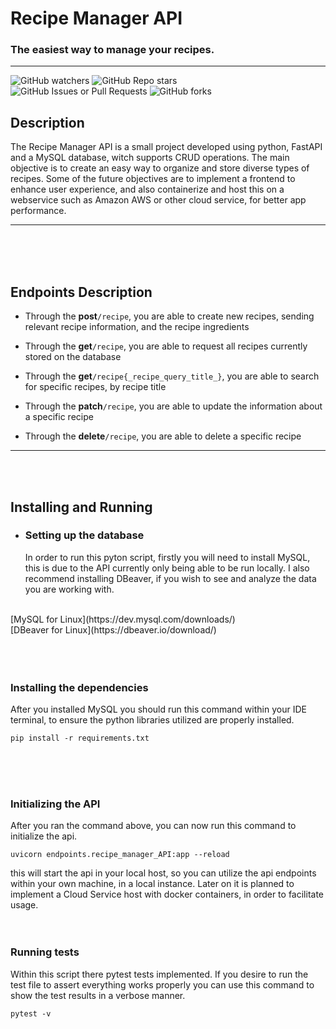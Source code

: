 
# Recipe Manager API
### The easiest way to manage your recipes.

---
![GitHub watchers](https://img.shields.io/github/watchers/MarsTwelve/Recipe_Manager_API)
![GitHub Repo stars](https://img.shields.io/github/stars/MarsTwelve/Recipe_Manager_API)<br>
![GitHub Issues or Pull Requests](https://img.shields.io/github/issues/MarsTwelve/Recipe_Manager_API?style=flat-square&labelColor=2a3439)
![GitHub forks](https://img.shields.io/github/forks/MarsTwelve/Recipe_Manager_API?style=flat-square&labelColor=2a3439)

## Description
The Recipe Manager API is a small project developed using python, FastAPI and a MySQL
database, witch supports CRUD operations. The main objective is to create an easy way to
organize and store diverse types of recipes. Some of the future objectives are to implement
a frontend to enhance user experience, and also containerize and host this on a webservice such as
Amazon AWS or other cloud service, for better app performance.
<br />

---
<br />
<br />
<br />

## Endpoints Description
- Through the **post**`/recipe`, you are able to create new recipes, sending relevant recipe information, and the recipe ingredients


- Through the **get**`/recipe`,  you are able to request all recipes currently stored on the database


- Through the **get**`/recipe{_recipe_query_title_}`, you are able to search for specific recipes, by recipe title


- Through the **patch**`/recipe`, you are able to update the information about a specific recipe


- Through the **delete**`/recipe`, you are able to delete a specific recipe

---
<br />
<br />

## Installing and Running
- ### Setting up the database
    In order to run this pyton script, firstly you will need to install MySQL, this is due to the
    API currently only being able to be run locally. I also recommend installing DBeaver, if you wish
    to see and analyze the data you are working with.
<br />
    [MySQL for Linux](https://dev.mysql.com/downloads/)<br>
    [DBeaver for Linux](https://dbeaver.io/download/)<br>
<br />
<br />
<br />

### Installing the dependencies
After you installed MySQL you should run this command within your IDE terminal, to ensure the python libraries utilized
are properly installed.
<br />

```
pip install -r requirements.txt
```
<br />
<br />
<br />

### Initializing the API
After you ran the command above, you can now run this command to initialize the api.<br>
```
uvicorn endpoints.recipe_manager_API:app --reload
```
this will start the api in your local host, so you can utilize the api endpoints within your own machine, in a local instance.
Later on it is planned to implement a Cloud Service host with docker containers, in order to facilitate usage.
<br />
<br />
<br />

### Running tests
Within this script there pytest tests implemented. If you desire to run the test file to assert everything works
properly you can use this command to show the test results in a verbose manner.
```
pytest -v
```